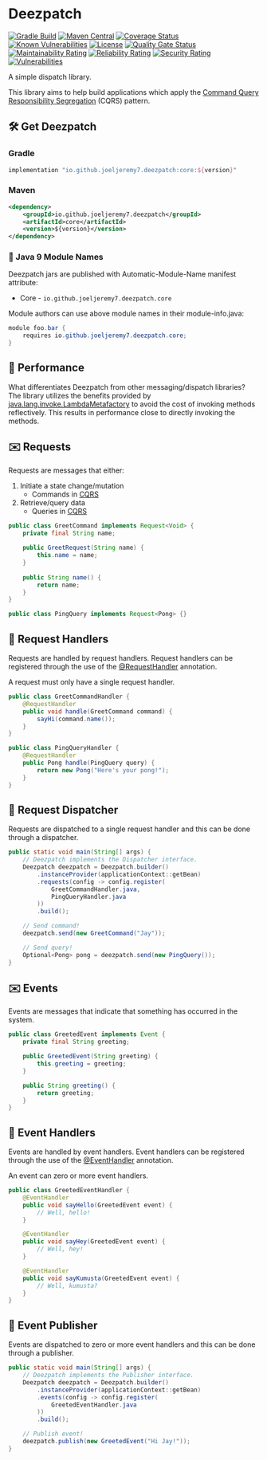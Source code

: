 # Deezpatch

[![Gradle Build](https://github.com/joeljeremy7/deezpatch/actions/workflows/gradle-build.yaml/badge.svg)](https://github.com/joeljeremy7/deezpatch/actions/workflows/gradle-build.yaml)
[![Maven Central](https://maven-badges.herokuapp.com/maven-central/io.github.joeljeremy7.deezpatch/core/badge.svg)](https://search.maven.org/search?q=g:%22io.github.joeljeremy7.deezpatch%22)
[![Coverage Status](https://coveralls.io/repos/github/joeljeremy7/deezpatch/badge.svg?branch=main)](https://coveralls.io/github/joeljeremy7/deezpatch?branch=main)
[![Known Vulnerabilities](https://snyk.io/test/github/joeljeremy7/deezpatch/badge.svg)](https://snyk.io/test/github/joeljeremy7/deezpatch)
[![License](https://img.shields.io/badge/License-Apache_2.0-blue.svg)](https://github.com/joeljeremy7/deezpatch/blob/main/LICENSE)
[![Quality Gate Status](https://sonarcloud.io/api/project_badges/measure?project=io.github.joeljeremy7.deezpatch&metric=alert_status)](https://sonarcloud.io/summary/new_code?id=io.github.joeljeremy7.deezpatch)
[![Maintainability Rating](https://sonarcloud.io/api/project_badges/measure?project=io.github.joeljeremy7.deezpatch&metric=sqale_rating)](https://sonarcloud.io/summary/new_code?id=io.github.joeljeremy7.deezpatch)
[![Reliability Rating](https://sonarcloud.io/api/project_badges/measure?project=io.github.joeljeremy7.deezpatch&metric=reliability_rating)](https://sonarcloud.io/summary/new_code?id=io.github.joeljeremy7.deezpatch)
[![Security Rating](https://sonarcloud.io/api/project_badges/measure?project=io.github.joeljeremy7.deezpatch&metric=security_rating)](https://sonarcloud.io/summary/new_code?id=io.github.joeljeremy7.deezpatch)
[![Vulnerabilities](https://sonarcloud.io/api/project_badges/measure?project=io.github.joeljeremy7.deezpatch&metric=vulnerabilities)](https://sonarcloud.io/summary/new_code?id=io.github.joeljeremy7.deezpatch)

A simple dispatch library.

This library aims to help build applications which apply the [Command Query Responsibility Segregation](https://martinfowler.com/bliki/CQRS.html) (CQRS) pattern.

## 🛠️ Get Deezpatch

### Gradle

```groovy
implementation "io.github.joeljeremy7.deezpatch:core:${version}"
```

### Maven

```xml
<dependency>
    <groupId>io.github.joeljeremy7.deezpatch</groupId>
    <artifactId>core</artifactId>
    <version>${version}</version>
</dependency>
```

### 🧩 Java 9 Module Names

Deezpatch jars are published with Automatic-Module-Name manifest attribute:

- Core - `io.github.joeljeremy7.deezpatch.core`

Module authors can use above module names in their module-info.java:

```java
module foo.bar {
    requires io.github.joeljeremy7.deezpatch.core;
}
```

## 🚀 Performance

What differentiates Deezpatch from other messaging/dispatch libraries? The library utilizes the benefits provided by [java.lang.invoke.LambdaMetafactory](https://docs.oracle.com/javase/8/docs/api/java/lang/invoke/LambdaMetafactory.html) to avoid the cost of invoking methods reflectively. This results in performance close to directly invoking the methods.

## ✉️ Requests

Requests are messages that either:

1. Initiate a state change/mutation
    - Commands in [CQRS](https://martinfowler.com/bliki/CQRS.html)
2. Retrieve/query data
    - Queries in [CQRS](https://martinfowler.com/bliki/CQRS.html)

```java
public class GreetCommand implements Request<Void> {
    private final String name;
    
    public GreetRequest(String name) {
        this.name = name;
    }
    
    public String name() {
        return name;
    }
}

public class PingQuery implements Request<Pong> {}
```

## 📨  Request Handlers

Requests are handled by request handlers. Request handlers can be registered through the use of the [@RequestHandler](core/src/main/java/io/github/joeljeremy7/deezpatch/core/RequestHandler.java) annotation.

A request must only have a single request handler.

```java
public class GreetCommandHandler {
    @RequestHandler
    public void handle(GreetCommand command) {
        sayHi(command.name());
    }
}

public class PingQueryHandler {
    @RequestHandler
    public Pong handle(PingQuery query) {
        return new Pong("Here's your pong!");
    }
}
```

## 🏤 Request Dispatcher

Requests are dispatched to a single request handler and this can be done through a dispatcher.

```java
public static void main(String[] args) {
    // Deezpatch implements the Dispatcher interface.
    Deezpatch deezpatch = Deezpatch.builder()
        .instanceProvider(applicationContext::getBean)
        .requests(config -> config.register(
            GreetCommandHandler.java,
            PingQueryHandler.java
        ))
        .build();

    // Send command!
    deezpatch.send(new GreetCommand("Jay"));

    // Send query!
    Optional<Pong> pong = deezpatch.send(new PingQuery());
}
```

## ✉️ Events

Events are messages that indicate that something has occurred in the system.

```java
public class GreetedEvent implements Event {
    private final String greeting;

    public GreetedEvent(String greeting) {
        this.greeting = greeting;
    }

    public String greeting() {
        return greeting;
    }
}
```

## 📨 Event Handlers

Events are handled by event handlers. Event handlers can be registered through the use of the [@EventHandler](core/src/main/java/io/github/joeljeremy7/deezpatch/core/EventHandler.java) annotation.

An event can zero or more event handlers.

```java
public class GreetedEventHandler {
    @EventHandler
    public void sayHello(GreetedEvent event) {
        // Well, hello!
    }

    @EventHandler
    public void sayHey(GreetedEvent event) {
        // Well, hey!
    }

    @EventHandler
    public void sayKumusta(GreetedEvent event) {
        // Well, kumusta?
    }
}
```

## 📣 Event Publisher

Events are dispatched to zero or more event handlers and this can be done through a publisher.

```java
public static void main(String[] args) {
    // Deezpatch implements the Publisher interface.
    Deezpatch deezpatch = Deezpatch.builder()
        .instanceProvider(applicationContext::getBean)
        .events(config -> config.register(
            GreetedEventHandler.java
        ))
        .build();

    // Publish event!
    deezpatch.publish(new GreetedEvent("Hi Jay!"));
}
```
